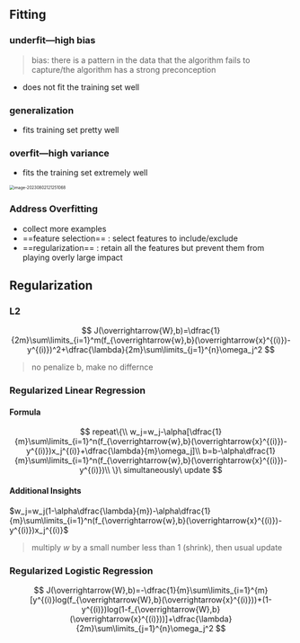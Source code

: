 ## Fitting

### underfit—high bias

> bias: there is a pattern in the data that the algorithm fails to capture/the algorithm has a strong preconception

* does not fit the training set well

### generalization

* fits training set pretty well

### overfit—high variance

* fits the training set extremely well

<img src="C:/Users/Lenovo/AppData/Roaming/Typora/typora-user-images/image-20230802121251068.png" alt="image-20230802121251068" style="zoom:50%;" />

### Address Overfitting

* collect more examples
* ==feature selection== : select features to include/exclude
* ==regularization== : retain all the features but prevent them from playing overly large impact

## Regularization

### L2

$$
J(\overrightarrow{W},b)=\dfrac{1}{2m}\sum\limits_{i=1}^m(f_{\overrightarrow{w},b}(\overrightarrow{x}^{(i)})-y^{(i)})^2+\dfrac{\lambda}{2m}\sum\limits_{j=1}^{n}\omega_j^2
$$

> no penalize b, make no differnce

### Regularized Linear Regression

#### Formula

$$
repeat\{\\
w_j=w_j-\alpha[\dfrac{1}{m}\sum\limits_{i=1}^n(f_{\overrightarrow{w},b}(\overrightarrow{x}^{(i)})-y^{(i)})x_j^{(i)}+\dfrac{\lambda}{m}\omega_j]\\
b=b-\alpha\dfrac{1}{m}\sum\limits_{i=1}^n(f_{\overrightarrow{w},b}(\overrightarrow{x}^{(i)})-y^{(i)})\\
\}\ simultaneously\ update
$$

#### Additional Insights

$w_j=w_j(1-\alpha\dfrac{\lambda}{m})-\alpha\dfrac{1}{m}\sum\limits_{i=1}^n(f_{\overrightarrow{w},b}(\overrightarrow{x}^{(i)})-y^{(i)})x_j^{(i)}$

> multiply $w$ by a small number less than 1 (shrink), then usual update

### Regularized Logistic Regression

$$
J(\overrightarrow{W},b)=-\dfrac{1}{m}\sum\limits_{i=1}^{m}[y^{(i)}log(f_{\overrightarrow{W},b}(\overrightarrow{x}^{(i)}))+(1-y^{(i)})log(1-f_{\overrightarrow{W},b}(\overrightarrow{x}^{(i)}))]+\dfrac{\lambda}{2m}\sum\limits_{j=1}^{n}\omega_j^2
$$

